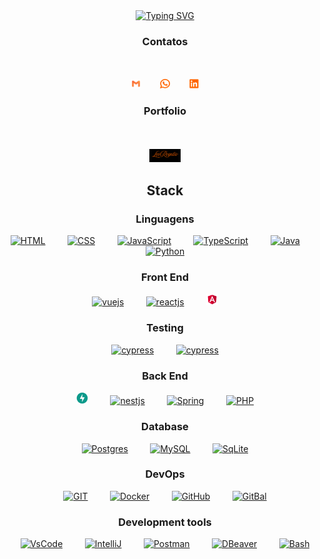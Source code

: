 <div align="center">
<a href="https://git.io/typing-svg"><img src="https://readme-typing-svg.herokuapp.com?font=Fira+Code&pause=1000&color=ff6600&background=000&center=true&vCenter=true&width=435&lines=Seja+bem+vindo+ao+meu+perfil!+++++++++++++" alt="Typing SVG" /></a>  
  
<br>
   
### Contatos 
<br> <br>
<a href="mailto:leorogelio1202@gmail.com"><img src="https://github.com/LeoRogelioSilva/myportfolio/blob/main/src/assets/images/gmail.png" alt="email"   style="width: 3%;"/></a>
&nbsp;&nbsp;&nbsp;&nbsp;&nbsp;&nbsp;
<a href="https://api.whatsapp.com/send?phone=5512997849493&text="><img src="https://github.com/LeoRogelioSilva/myportfolio/blob/main/src/assets/images/wpp.png" alt="whatsapp" style="width: 3%;"/></a>
&nbsp;&nbsp;&nbsp;&nbsp;&nbsp;&nbsp;
<a href="https://www.linkedin.com/in/leonardo-rogelio-silva-0930501a5/"><img src="https://github.com/LeoRogelioSilva/myportfolio/blob/main/src/assets/images/linkedin.png" alt="LinkedIn" style="width: 3%;"/></a>
<br>

### Portfolio
<br><br>
<a href="https://leorogeliosilva.github.io/myportfolio/"><img src="https://github.com/LeoRogelioSilva/myportfolio/blob/main/src/assets/images/leoro.gif" alt="LinkedIn" style="width: 10%;"/></a>
<br>
  
  
## Stack

### Linguagens

<a href="#"><img src="https://upload.wikimedia.org/wikipedia/commons/thumb/6/61/HTML5_logo_and_wordmark.svg/200px-HTML5_logo_and_wordmark.svg.png" alt="HTML" style="width: 2vw;" title="HTML" /></a>
&nbsp;&nbsp;&nbsp;&nbsp;&nbsp;&nbsp;&nbsp;
<a href="#"><img src="https://upload.wikimedia.org/wikipedia/commons/thumb/d/d5/CSS3_logo_and_wordmark.svg/120px-CSS3_logo_and_wordmark.svg.png" alt="CSS" style="width: 2vw;" title="CSS" /></a>
&nbsp;&nbsp;&nbsp;&nbsp;&nbsp;&nbsp;&nbsp;
<a href="#"><img src="https://upload.wikimedia.org/wikipedia/commons/thumb/9/99/Unofficial_JavaScript_logo_2.svg/260px-Unofficial_JavaScript_logo_2.svg.png" alt="JavaScript" style="width: 2vw;" title="JavaScript" /></a>
&nbsp;&nbsp;&nbsp;&nbsp;&nbsp;&nbsp;&nbsp;
<a href="#"><img src="https://upload.wikimedia.org/wikipedia/commons/thumb/4/4c/Typescript_logo_2020.svg/512px-Typescript_logo_2020.svg.png" alt="TypeScript" style="width: 2vw;" title="TypeScript" /></a>
&nbsp;&nbsp;&nbsp;&nbsp;&nbsp;&nbsp;&nbsp;
<a href="#"><img src="https://upload.wikimedia.org/wikipedia/pt/thumb/3/30/Java_programming_language_logo.svg/234px-Java_programming_language_logo.svg.png?20190828223431" alt="Java" style="width: 2vw;" title="Java" /></a>
&nbsp;&nbsp;&nbsp;&nbsp;&nbsp;&nbsp;&nbsp;
<a href="#"><img src="https://upload.wikimedia.org/wikipedia/commons/thumb/c/c3/Python-logo-notext.svg/800px-Python-logo-notext.svg.png" alt="Python" style="width: 2vw;" title="Python" /></a>

### Front End

<a href="mailto:leorogelio1202@gmail.com"><img src="https://avatars.githubusercontent.com/u/6128107?s=200&v=4" alt="vuejs" style="width: 2vw;"  title="VueJS"/></a>
&nbsp;&nbsp;&nbsp;&nbsp;&nbsp;&nbsp;&nbsp;
<a href="mailto:leorogelio1202@gmail.com"><img src="https://avatars.githubusercontent.com/u/6412038?s=200&v=4" alt="reactjs" style="width: 2vw;"  title="ReactJS"/></a>
&nbsp;&nbsp;&nbsp;&nbsp;&nbsp;&nbsp;&nbsp;
<a href="https://github.com/LeoRogelioSilva/mini_escola"><img src="https://raw.githubusercontent.com/github/explore/80688e429a7d4ef2fca1e82350fe8e3517d3494d/topics/angular/angular.png" alt="angularjs" style="width: 2vw;" title="AngularJS" /></a>
&nbsp;&nbsp;&nbsp;&nbsp;&nbsp;&nbsp;&nbsp;

### Testing

<a href="mailto:leorogelio1202@gmail.com"><img src="https://docs.cypress.io/img/logo/cypress-logo-circle-dark.png" alt="cypress" style="width: 2vw;" title="Cypress" /></a>
&nbsp;&nbsp;&nbsp;&nbsp;&nbsp;&nbsp;&nbsp;
<a href="mailto:leorogelio1202@gmail.com"><img src="https://miro.medium.com/v2/resize:fit:600/1*i37IyHf6vnhqWIA9osxU3w.png" alt="cypress" style="width: 2vw;" title="Cypress" /></a>

### Back End

<a href="mailto:leorogelio1202@gmail.com"><img src="https://raw.githubusercontent.com/github/explore/5deae0f0b95cec79f799c152535ca275e64595bb/topics/fastapi/fastapi.png" alt="FastAPI" style="width: 2vw;" title="FastAPI" /></a>
&nbsp;&nbsp;&nbsp;&nbsp;&nbsp;&nbsp;&nbsp;
<a href="https://github.com/LeoRogelioSilva/mini_escola"><img src="https://docs.nestjs.com/assets/logo-small.svg" alt="nestjs" style="width: 2vw;" title="NestJS" /></a>
&nbsp;&nbsp;&nbsp;&nbsp;&nbsp;&nbsp;&nbsp;
<a href="mailto:leorogelio1202@gmail.com"><img src="https://upload.wikimedia.org/wikipedia/commons/thumb/7/79/Spring_Boot.svg/120px-Spring_Boot.svg.png" alt="Spring" style="width: 2vw;" title="Spring" /></a>
&nbsp;&nbsp;&nbsp;&nbsp;&nbsp;&nbsp;&nbsp;
<a href="mailto:leorogelio1202@gmail.com"><img src="https://upload.wikimedia.org/wikipedia/commons/thumb/2/27/PHP-logo.svg/260px-PHP-logo.svg.png" alt="PHP" style="width: 2vw;" title="PHP" /></a>

### Database

<a href="https://github.com/LeoRogelioSilva/mini_escola"><img src="https://upload.wikimedia.org/wikipedia/commons/thumb/2/29/Postgresql_elephant.svg/150px-Postgresql_elephant.svg.png" alt="Postgres" style="width: 2vw;" title="Postgres" /></a>
&nbsp;&nbsp;&nbsp;&nbsp;&nbsp;&nbsp;&nbsp;
<a href="https://github.com/LeoRogelioSilva/FormularioPHP"><img src="https://d1.awsstatic.com/asset-repository/products/amazon-rds/1024px-MySQL.ff87215b43fd7292af172e2a5d9b844217262571.png" alt="MySQL" style="width: 2vw;" title="MySQL" /></a>
&nbsp;&nbsp;&nbsp;&nbsp;&nbsp;&nbsp;&nbsp;
<a href="#"><img src="https://upload.wikimedia.org/wikipedia/commons/thumb/3/38/SQLite370.svg/300px-SQLite370.svg.png" alt="SqLite" style="width: 2vw;" title="SqLite" /></a>

### DevOps

<a href="#"><img src="https://mlohrktvfr9b.i.optimole.com/cb:5Boq.164d9/w:auto/h:auto/q:75/f:best/https://www.nerdstickers.com.br/wp-content/uploads/2022/10/products-147-GIT-ICON-1.png" alt="GIT" style="width: 2vw;" title="GIT" /></a>
&nbsp;&nbsp;&nbsp;&nbsp;&nbsp;&nbsp;&nbsp;
<a href="https://github.com/LeoRogelioSilva/mini_escola"><img src="https://blog.codewithdan.com/wp-content/uploads/2023/06/Docker-Logo-1024x576.png" alt="Docker" style="width: 2vw;" title="Docker" /></a>
&nbsp;&nbsp;&nbsp;&nbsp;&nbsp;&nbsp;&nbsp;
<a href="#"><img src="https://upload.wikimedia.org/wikipedia/commons/thumb/c/c2/GitHub_Invertocat_Logo.svg/200px-GitHub_Invertocat_Logo.svg.png" alt="GitHub" style="width: 2vw;" title="GitHub" /></a>
&nbsp;&nbsp;&nbsp;&nbsp;&nbsp;&nbsp;&nbsp;
<a href="https://gitlab.com/LeoRogelioSilva"><img src="https://gitlab.com/uploads/-/system/project/avatar/32331317/logo-extra-whitespace.png?width=64" alt="GitBal" style="width: 2vw;" title="GitLab" /></a>

### Development tools

<a href="#"><img src="https://upload.wikimedia.org/wikipedia/commons/thumb/9/9a/Visual_Studio_Code_1.35_icon.svg/75px-Visual_Studio_Code_1.35_icon.svg.png" alt="VsCode" style="width: 2vw;" title="VsCode" /></a>
&nbsp;&nbsp;&nbsp;&nbsp;&nbsp;&nbsp;&nbsp;
<a href="#"><img src="https://upload.wikimedia.org/wikipedia/commons/thumb/9/9c/IntelliJ_IDEA_Icon.svg/64px-IntelliJ_IDEA_Icon.svg.png" alt="IntelliJ" style="width: 2vw;" title="IntelliJ" /></a>
&nbsp;&nbsp;&nbsp;&nbsp;&nbsp;&nbsp;&nbsp;
<a href="#"><img src="https://res.cloudinary.com/canonical/image/fetch/f_auto,q_auto,fl_sanitize,w_60,h_60/https://dashboard.snapcraft.io/site_media/appmedia/2018/11/logo-mark.png" alt="Postman" style="width: 2vw;" title="Postman" /></a>
&nbsp;&nbsp;&nbsp;&nbsp;&nbsp;&nbsp;&nbsp;
<a href="#"><img src="https://upload.wikimedia.org/wikipedia/commons/thumb/b/b5/DBeaver_logo.svg/128px-DBeaver_logo.svg.png" alt="DBeaver" style="width: 2vw;" title="DBeaver" /></a>
&nbsp;&nbsp;&nbsp;&nbsp;&nbsp;&nbsp;&nbsp;
<a href="#"><img src="https://upload.wikimedia.org/wikipedia/commons/thumb/4/4b/Bash_Logo_Colored.svg/512px-Bash_Logo_Colored.svg.png?20180723054350" alt="Bash" style="width: 2vw;" title="Bash" /></a>
